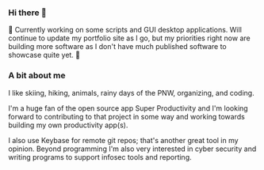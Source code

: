### Hi there 👋

:panda_face: Currently working on some scripts and GUI desktop applications. Will continue to update my portfolio site as I go, but my priorities right now are building more software as I don't have much published software to showcase quite yet. 
:panda_face:

### A bit about me
I like skiing, hiking, animals, rainy days of the PNW, organizing, and coding. 

I'm a huge fan of the open source app Super Productivity and I'm looking forward to contributing to that project in some way and working towards building my own productivity app(s). 

I also use Keybase for remote git repos; that's another great tool in my opinion. Beyond programming I'm also very interested in cyber security and writing programs to support infosec tools and reporting. 

